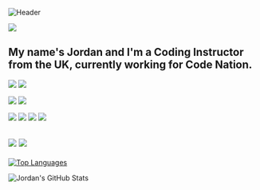 ![Header](https://raw.githubusercontent.com/darlodev/darlodev/master/github-banner.png "Header")

[![](https://img.shields.io/badge/-LinkedIn-informational?style=flat&logo=linkedin&logoColor=black&color=ffffff)](https://www.linkedin.com/in/darlodev/)

My name's Jordan and I'm a Coding Instructor from the UK, currently working for Code Nation.
---
![](https://img.shields.io/badge/-Mac-informational?style=flat&logo=apple&color=1d252c)
![](https://img.shields.io/badge/-Linux-informational?style=flat&logo=linux&color=1d252c)

![](https://img.shields.io/badge/-Python-informational?style=flat&logo=python&color=1d252c)
![](https://img.shields.io/badge/-JavaScript-informational?style=flat&logo=javascript&color=1d252c)

![](https://img.shields.io/badge/-Bootstrap-informational?style=flat&logo=bootstrap&color=1d252c)
![](https://img.shields.io/badge/-Node-informational?style=flat&logo=node.js&color=1d252c)
![](https://img.shields.io/badge/-Flask-informational?style=flat&logo=flask&color=1d252c)
![](https://img.shields.io/badge/-django-informational?style=flat&logo=django&color=1d252c)

![](https://img.shields.io/badge/-Docker-informational?style=flat&logo=docker&color=1d252c)
![](https://img.shields.io/badge/-Raspberry_Pi-informational?style=flat&logo=raspberrypi&color=1d252c)
---
[![Top Languages](https://github-readme-stats.vercel.app/api/top-langs/?username=darlodev&theme=city_lights&layout=compact&hide=html,css&langs_count=5)](https://github.com/darlodev/github-readme-stats)

![Jordan's GitHub Stats](https://github-readme-stats.vercel.app/api?username=darlodev&theme=city_lights&show_icons=true)
